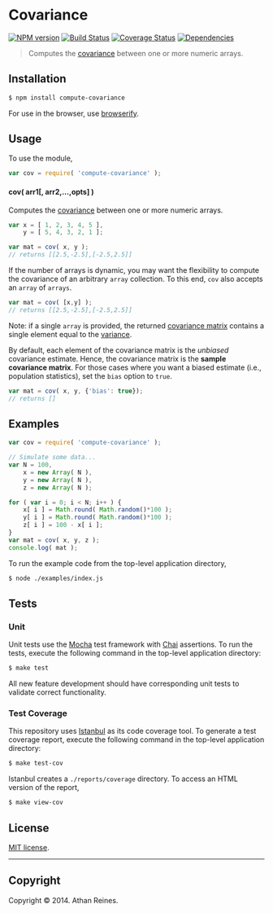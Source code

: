 Covariance
===
[![NPM version][npm-image]][npm-url] [![Build Status][travis-image]][travis-url] [![Coverage Status][coveralls-image]][coveralls-url] [![Dependencies][dependencies-image]][dependencies-url]

> Computes the [covariance](http://en.wikipedia.org/wiki/Covariance) between one or more numeric arrays.


## Installation

``` bash
$ npm install compute-covariance
```

For use in the browser, use [browserify](https://github.com/substack/node-browserify).


## Usage

To use the module,

``` javascript
var cov = require( 'compute-covariance' );
```

#### cov( arr1[, arr2,...,opts] )

Computes the [covariance](http://en.wikipedia.org/wiki/Covariance) between one or more numeric arrays.

``` javascript
var x = [ 1, 2, 3, 4, 5 ],
	y = [ 5, 4, 3, 2, 1 ];

var mat = cov( x, y );
// returns [[2.5,-2.5],[-2.5,2.5]]
```

If the number of arrays is dynamic, you may want the flexibility to compute the covariance of an arbitrary `array` collection. To this end, `cov` also accepts an `array` of `arrays`.

``` javascript
var mat = cov( [x,y] );
// returns [[2.5,-2.5],[-2.5,2.5]]
```

Note: if a single `array` is provided, the returned [covariance matrix](http://en.wikipedia.org/wiki/Covariance_matrix) contains a single element equal to the [variance](https://github.com/compute-io/variance).

By default, each element of the covariance matrix is the *unbiased* covariance estimate. Hence, the covariance matrix is the __sample covariance matrix__. For those cases where you want a biased estimate (i.e., population statistics), set the `bias` option to `true`.

``` javascript
var mat = cov( x, y, {'bias': true});
// returns []
```


## Examples

``` javascript
var cov = require( 'compute-covariance' );

// Simulate some data...
var N = 100,
	x = new Array( N ),
	y = new Array( N ),
	z = new Array( N );

for ( var i = 0; i < N; i++ ) {
	x[ i ] = Math.round( Math.random()*100 );
	y[ i ] = Math.round( Math.random()*100 );
	z[ i ] = 100 - x[ i ];
}
var mat = cov( x, y, z );
console.log( mat );
```

To run the example code from the top-level application directory,

``` bash
$ node ./examples/index.js
```


## Tests

### Unit

Unit tests use the [Mocha](http://visionmedia.github.io/mocha) test framework with [Chai](http://chaijs.com) assertions. To run the tests, execute the following command in the top-level application directory:

``` bash
$ make test
```

All new feature development should have corresponding unit tests to validate correct functionality.


### Test Coverage

This repository uses [Istanbul](https://github.com/gotwarlost/istanbul) as its code coverage tool. To generate a test coverage report, execute the following command in the top-level application directory:

``` bash
$ make test-cov
```

Istanbul creates a `./reports/coverage` directory. To access an HTML version of the report,

``` bash
$ make view-cov
```


## License

[MIT license](http://opensource.org/licenses/MIT). 


---
## Copyright

Copyright &copy; 2014. Athan Reines.


[npm-image]: http://img.shields.io/npm/v/compute-covariance.svg
[npm-url]: https://npmjs.org/package/compute-covariance

[travis-image]: http://img.shields.io/travis/compute-io/covariance/master.svg
[travis-url]: https://travis-ci.org/compute-io/covariance

[coveralls-image]: https://img.shields.io/coveralls/compute-io/covariance/master.svg
[coveralls-url]: https://coveralls.io/r/compute-io/covariance?branch=master

[dependencies-image]: http://img.shields.io/david/compute-io/covariance.svg
[dependencies-url]: https://david-dm.org/compute-io/covariance

[dev-dependencies-image]: http://img.shields.io/david/dev/compute-io/covariance.svg
[dev-dependencies-url]: https://david-dm.org/dev/compute-io/covariance

[github-issues-image]: http://img.shields.io/github/issues/compute-io/covariance.svg
[github-issues-url]: https://github.com/compute-io/covariance/issues
